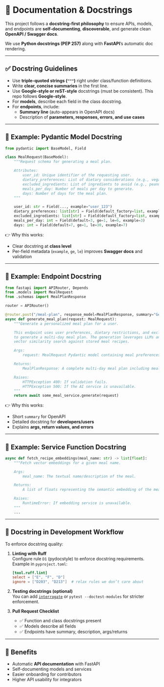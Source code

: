 # 📝 Documentation & Docstrings

This project follows a **docstring-first philosophy** to ensure APIs, models, and endpoints are **self-documenting**, **discoverable**, and generate clean **OpenAPI / Swagger docs**.

We use **Python docstrings (PEP 257)** along with **FastAPI**’s automatic doc rendering.

---

## ✅ Docstring Guidelines

- Use **triple-quoted strings (`"""`)** right under class/function definitions.  
- Write **clear, concise summaries** in the first line.  
- Use **Google-style or reST-style** docstrings (must be consistent). This repo follows **Google-style**.  
- For **models**, describe each field in the class docstring.  
- For **endpoints**, include:
  * **Summary line** (auto-appears in OpenAPI docs)  
  * Description of **parameters, responses, errors, and use cases**  

---

## 📌 Example: Pydantic Model Docstring

```python
from pydantic import BaseModel, Field

class MealRequest(BaseModel):
    """Request schema for generating a meal plan.

    Attributes:
        user_id: Unique identifier of the requesting user.
        dietary_preferences: List of dietary considerations (e.g., vegan, keto).
        excluded_ingredients: List of ingredients to avoid (e.g., peanuts, gluten).
        meals_per_day: Number of meals per day to generate.
        days: Number of days for the meal plan.
    """

    user_id: str = Field(..., example="user_123")
    dietary_preferences: list[str] = Field(default_factory=list, example=["vegan"])
    excluded_ingredients: list[str] = Field(default_factory=list, example=["gluten"])
    meals_per_day: int = Field(default=3, ge=1, le=6, example=3)
    days: int = Field(default=7, ge=1, le=30, example=7)
```

👉 Why this works:
- Clear docstring at **class level**  
- Per-field metadata (`example`, `ge`, `le`) improves **Swagger docs** and validation  

---

## 📌 Example: Endpoint Docstring

```python
from fastapi import APIRouter, Depends
from .models import MealRequest
from .schemas import MealPlanResponse

router = APIRouter()

@router.post("/meal-plan", response_model=MealPlanResponse, summary="Generate meal plan")
async def generate_meal_plan(request: MealRequest):
    """Generate a personalized meal plan for a user.

    This endpoint uses user preferences, dietary restrictions, and exclusions
    to generate a multi-day meal plan. The generation leverages LLMs and
    vector similarity search against stored meal recipes.

    Args:
        request: MealRequest Pydantic model containing meal preferences.

    Returns:
        MealPlanResponse: A complete multi-day meal plan including meals per day.

    Raises:
        HTTPException 400: If validation fails.
        HTTPException 500: If the AI service is unavailable.
    """
    return await some_meal_service.generate(request)
```

👉 Why this works:
- Short `summary` for OpenAPI  
- Detailed docstring for **developers/users**  
- Explains **args, return values, and errors**  

---

## 📌 Example: Service Function Docstring

```python
async def fetch_recipe_embeddings(meal_name: str) -> list[float]:
    """Fetch vector embeddings for a given meal name.

    Args:
        meal_name: The textual name/description of the meal.

    Returns:
        A list of floats representing the semantic embedding of the meal.

    Raises:
        RuntimeError: If embedding service is unavailable.
    """
    ...
```

---

## 🚦 Docstring in Development Workflow

To enforce docstring quality:

1. **Linting with Ruff**  
   Configure rule `D1` (pydocstyle) to enforce docstring requirements. Example in `pyproject.toml`:
   ```toml
   [tool.ruff.lint]
   select = ["E", "F", "D"]
   ignore = ["D203", "D213"]  # relax rules we don’t care about
   ```

2. **Testing docstrings (optional)**  
   You can add [`interrogate`](https://interrogate.readthedocs.io/en/latest/) or `pytest --doctest-modules` for stricter enforcement.

3. **Pull Request Checklist**  
   - ✅ Function and class docstrings present  
   - ✅ Models describe all fields  
   - ✅ Endpoints have summary, description, args/returns  

---

## 🔑 Benefits

- Automatic **API documentation** with FastAPI  
- Self-documenting models and services  
- Easier onboarding for contributors  
- Higher API usability for integrators  